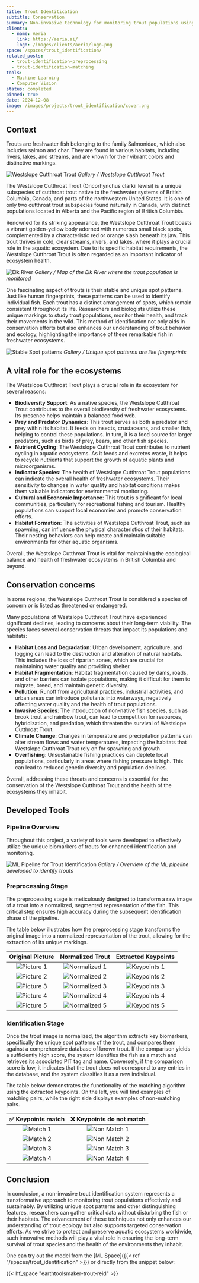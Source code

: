 ```yaml
---
title: Trout Identitication
subtitle: Conservation
summary: Non-invasive technology for monitoring trout populations using computer vision to accurately identify individual fish.
clients:
  - name: Aeria
    link: https://aeria.ai/
    logo: /images/clients/aeria/logo.png
space: /spaces/trout_identification/
related_posts:
  - trout-identification-preprocessing
  - trout-identification-matching
tools:
  - Machine Learning
  - Computer Vision
status: completed
pinned: true
date: 2024-12-08
image: /images/projects/trout_identification/cover.png
---
```


## Context

Trouts are freshwater fish belonging to the family Salmonidae, which also
includes salmon and char. They are found in various habitats, including rivers,
lakes, and streams, and are known for their vibrant colors and distinctive
markings.

![Westslope Cutthroat Trout](/images/projects/trout_identification/wct_example.png)
*Gallery / Westslope Cutthroat Trout*

The Westslope Cutthroat Trout (Oncorhynchus clarkii lewisi) is a unique
subspecies of cutthroat trout native to the freshwater systems of British
Columbia, Canada, and parts of the northwestern United States. It is one of
only two cutthroat trout subspecies found naturally in Canada, with distinct
populations located in Alberta and the Pacific region of British Columbia.

Renowned for its striking appearance, the Westslope Cutthroat Trout boasts a
vibrant golden-yellow body adorned with numerous small black spots,
complemented by a characteristic red or orange slash beneath its jaw. This
trout thrives in cold, clear streams, rivers, and lakes, where it plays a
crucial role in the aquatic ecosystem. Due to its specific habitat
requirements, the Westslope Cutthroat Trout is often regarded as an important
indicator of ecosystem health.

![Elk River](/images/projects/trout_identification/map_elk_river.png)
*Gallery / Map of the Elk River where the trout population is monitored*

One fascinating aspect of trouts is their stable and unique spot patterns. Just
like human fingerprints, these patterns can be used to identify individual
fish. Each trout has a distinct arrangement of spots, which remain consistent
throughout its life. Researchers and biologists utilize these unique markings
to study trout populations, monitor their health, and track their movements in
the wild. This method of identification not only aids in conservation efforts
but also enhances our understanding of trout behavior and ecology, highlighting
the importance of these remarkable fish in freshwater ecosystems.

![Stable Spot patterns](/images/projects/trout_identification/lightglue/lightglue_matching.png)
*Gallery / Unique spot patterns are like fingerprints*


## A vital role for the ecosystems

The Westslope Cutthroat Trout plays a crucial role in its ecosystem for several reasons:

- __Biodiversity Support__: As a native species, the Westslope Cutthroat Trout
contributes to the overall biodiversity of freshwater ecosystems. Its presence
helps maintain a balanced food web.
- __Prey and Predator Dynamics__: This trout serves as both a predator and prey
within its habitat. It feeds on insects, crustaceans, and smaller fish, helping
to control these populations. In turn, it is a food source for larger
predators, such as birds of prey, bears, and other fish species.
- __Nutrient Cycling__: The Westslope Cutthroat Trout contributes to nutrient
cycling in aquatic ecosystems. As it feeds and excretes waste, it helps to
recycle nutrients that support the growth of aquatic plants and microorganisms.
- __Indicator Species__: The health of Westslope Cutthroat Trout populations
can indicate the overall health of freshwater ecosystems. Their sensitivity to
changes in water quality and habitat conditions makes them valuable indicators
for environmental monitoring.
- __Cultural and Economic Importance__: This trout is significant for local
communities, particularly for recreational fishing and tourism. Healthy
populations can support local economies and promote conservation efforts.
- __Habitat Formation__: The activities of Westslope Cutthroat Trout, such as
spawning, can influence the physical characteristics of their habitats. Their
nesting behaviors can help create and maintain suitable environments for other
aquatic organisms.

Overall, the Westslope Cutthroat Trout is vital for maintaining the ecological
balance and health of freshwater ecosystems in British Columbia and beyond.

## Conservation concerns

In some regions, the Westslope Cutthroat Trout is considered a species
of concern or is listed as threatened or endangered.

Many populations of Westslope Cutthroat Trout have experienced
significant declines, leading to concerns about their long-term
viability. The species faces several conservation threats that impact
its populations and habitats:

- __Habitat Loss and Degradation__: Urban development, agriculture, and
logging can lead to the destruction and alteration of natural habitats.
This includes the loss of riparian zones, which are crucial for
maintaining water quality and providing shelter.
- __Habitat Fragmentation__: Habitat fragmentation caused by dams,
roads, and other barriers can isolate populations, making it difficult
for them to migrate, breed, and maintain genetic diversity.
- __Pollution__: Runoff from agricultural practices, industrial
activities, and urban areas can introduce pollutants into waterways,
negatively affecting water quality and the health of trout populations.
- __Invasive Species__: The introduction of non-native fish species,
such as brook trout and rainbow trout, can lead to competition for
resources, hybridization, and predation, which threaten the survival of
Westslope Cutthroat Trout.
- __Climate Change__: Changes in temperature and precipitation patterns
can alter stream flows and water temperatures, impacting the habitats
that Westslope Cutthroat Trout rely on for spawning and growth.
- __Overfishing__: Unsustainable fishing practices can deplete local
populations, particularly in areas where fishing pressure is high. This
can lead to reduced genetic diversity and population declines.

Overall, addressing these threats and concerns is essential for the
conservation of the Westslope Cutthroat Trout and the health of the
ecosystems they inhabit.

## Developed Tools

### Pipeline Overview

Throughout this project, a variety of tools were developed to
effectively utilize the unique biomarkers of trouts for enhanced
identification and monitoring.

![ML Pipeline for Trout Identification](/images/projects/trout_identification/pipeline.png)
*Gallery / Overview of the ML pipeline developed to identify trouts*

### Preprocessing Stage

The preprocessing stage is meticulously designed to transform a raw
image of a trout into a normalized, segmented representation of the
fish. This critical step ensures high accuracy during the subsequent
identification phase of the pipeline.

The table below illustrates how the preprocessing stage transforms the original
image into a normalized representation of the trout, allowing for the
extraction of its unique markings.

| Original Picture | Normalized Trout | Extracted Keypoints |
|:-------:|:----------:|:---------:|
| ![Picture 1](/images/projects/trout_identification/images/raw/1.jpg) | ![Normalized 1](/images/projects/trout_identification/images/normalized/1.webp) | ![Keypoints 1](/images/projects/trout_identification/images/keypoints/1.webp) |
| ![Picture 2](/images/projects/trout_identification/images/raw/2.jpg) | ![Normalized 2](/images/projects/trout_identification/images/normalized/2.webp) | ![Keypoints 2](/images/projects/trout_identification/images/keypoints/2.webp) |
| ![Picture 3](/images/projects/trout_identification/images/raw/3.jpg) | ![Normalized 3](/images/projects/trout_identification/images/normalized/3.webp) | ![Keypoints 3](/images/projects/trout_identification/images/keypoints/3.webp) |
| ![Picture 4](/images/projects/trout_identification/images/raw/4.jpg) | ![Normalized 4](/images/projects/trout_identification/images/normalized/4.webp) | ![Keypoints 4](/images/projects/trout_identification/images/keypoints/4.webp) |
| ![Picture 5](/images/projects/trout_identification/images/raw/5.jpg) | ![Normalized 5](/images/projects/trout_identification/images/normalized/5.webp) | ![Keypoints 5](/images/projects/trout_identification/images/keypoints/5.webp) |

### Identification Stage

Once the trout image is normalized, the algorithm extracts key
biomarkers, specifically the unique spot patterns of the trout, and
compares them against a comprehensive database of known trout. If the
comparison yields a sufficiently high score, the system identifies the
fish as a match and retrieves its associated PIT tag and name.
Conversely, if the comparison score is low, it indicates that the trout
does not correspond to any entries in the database, and the system
classifies it as a new individual.

The table below demonstrates the functionality of the matching algorithm using
the extracted keypoints. On the left, you will find examples of matching pairs,
while the right side displays examples of non-matching pairs.

| ✅ Keypoints match | ❌ Keypoints do not match |
|:-----:|:---------:|
| ![Match 1](/images/projects/trout_identification/images/matches/match_1.webp) | ![Non Match 1](/images/projects/trout_identification/images/matches/non_match_1.webp) |
| ![Match 2](/images/projects/trout_identification/images/matches/match_2.webp) | ![Non Match 2](/images/projects/trout_identification/images/matches/non_match_2.webp) |
| ![Match 3](/images/projects/trout_identification/images/matches/match_3.webp) | ![Non Match 3](/images/projects/trout_identification/images/matches/non_match_3.webp) |
| ![Match 4](/images/projects/trout_identification/images/matches/match_4.webp) | ![Non Match 4](/images/projects/trout_identification/images/matches/non_match_4.webp) |

## Conclusion

In conclusion, a non-invasive trout identification system represents a
transformative approach to monitoring trout populations effectively and
sustainably. By utilizing unique spot patterns and other distinguishing
features, researchers can gather critical data without disturbing the
fish or their habitats. The advancement of these techniques not only
enhances our understanding of trout ecology but also supports targeted
conservation efforts. As we strive to protect and preserve aquatic
ecosystems worldwide, such innovative methods will play a vital role in
ensuring the long-term survival of trout species and the health of the
environments they inhabit.

One can try out the model from the [ML Space]({{< ref
"/spaces/trout_identification" >}}) or directly from the snippet below:

{{< hf_space "earthtoolsmaker-trout-reid" >}}
